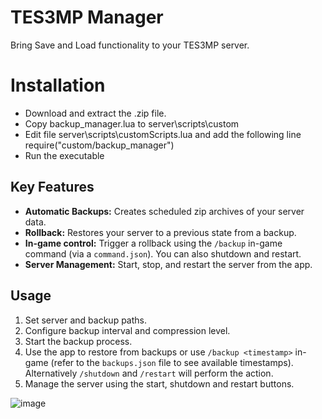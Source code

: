 # TES3MP Manager

Bring Save and Load functionality to your TES3MP server.

# Installation

- Download and extract the .zip file. 
- Copy backup_manager.lua to server\scripts\custom
- Edit file server\scripts\customScripts.lua and add the following line
  require("custom/backup_manager")
- Run the executable


## Key Features

-   **Automatic Backups:** Creates scheduled zip archives of your server data.
-   **Rollback:** Restores your server to a previous state from a backup.
-   **In-game control:** Trigger a rollback using the `/backup` in-game command (via a `command.json`). You can also shutdown and restart.
-   **Server Management:** Start, stop, and restart the server from the app.

## Usage

1.  Set server and backup paths.
2.  Configure backup interval and compression level.
3.  Start the backup process.
4.  Use the app to restore from backups or use `/backup <timestamp>` in-game (refer to the `backups.json` file to see available timestamps). Alternatively `/shutdown` and `/restart` will perform the action.
5.  Manage the server using the start, shutdown and restart buttons.

![image](https://github.com/user-attachments/assets/782ee370-012d-4808-a5e2-220b1391119e)
